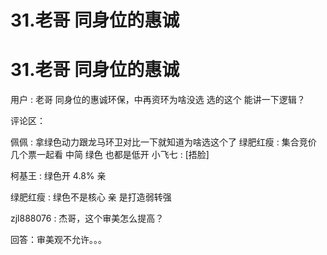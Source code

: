 # 31.老哥 同身位的惠诚

# 31.老哥 同身位的惠诚

用户 : 老哥 同身位的惠诚环保，中再资环为啥没选 选的这个 能讲一下逻辑？

评论区：

佩佩 : 拿绿色动力跟龙马环卫对比一下就知道为啥选这个了 绿肥红瘦 : 集合竞价 几个票一起看 中简 绿色 也都是低开 小飞七 : [捂脸]

柯基王 : 绿色开 4.8% 亲

绿肥红瘦 : 绿色不是核心 亲 是打造弱转强

zjl888076 : 杰哥，这个审美怎么提高？

回答：审美观不允许。。。